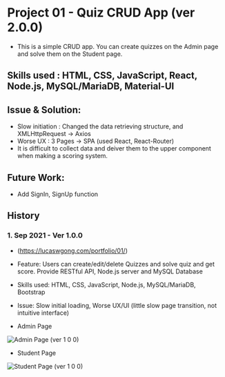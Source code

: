 # Project 01 - Quiz CRUD App (ver 2.0.0)
 
 - This is a simple CRUD app. You can create quizzes on the Admin page and solve them on the Student page.

 ## Skills used : HTML, CSS, JavaScript, React, Node.js, MySQL/MariaDB, Material-UI
 
 ## Issue & Solution:

 - Slow initiation : Changed the data retrieving structure, and XMLHttpRequest -> Axios
 - Worse UX : 3 Pages -> SPA (used React, React-Router)
 - It is difficult to collect data and deiver them to the upper component when making a scoring system.

 ## Future Work: 
 
 - Add SignIn, SignUp function

 ## History

### 1. Sep 2021 - Ver 1.0.0
- (https://lucaswgong.com/portfolio/01/)
- Feature: Users can create/edit/delete Quizzes and solve quiz and get score. Provide RESTful API, Node.js server and MySQL Database 
- Skills used: HTML, CSS, JavaScript, Node.js, MySQL/MariaDB, Bootstrap
- Issue: Slow initial loading, Worse UX/UI (little slow page transition, not intuitive interface) 

- Admin Page

![Admin Page (ver 1 0 0)](https://user-images.githubusercontent.com/45385949/134595623-8ae3c289-074b-4f90-83f3-fde225665de7.png)

- Student Page

![Student Page (ver 1 0 0)](https://user-images.githubusercontent.com/45385949/134595640-e2587775-9419-4b90-aab1-8d1dfe2a29f9.png)
